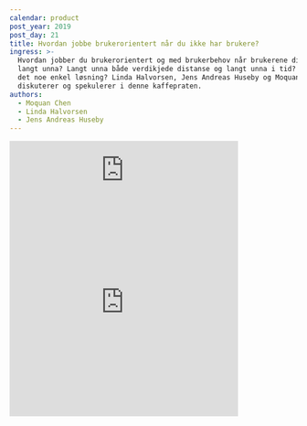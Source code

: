 ```yaml
---
calendar: product
post_year: 2019
post_day: 21
title: Hvordan jobbe brukerorientert når du ikke har brukere?
ingress: >-
  Hvordan jobber du brukerorientert og med brukerbehov når brukerene dine er
  langt unna? Langt unna både verdikjede distanse og langt unna i tid? Finnes
  det noe enkel løsning? Linda Halvorsen, Jens Andreas Huseby og Moquan Chen
  diskuterer og spekulerer i denne kaffepraten.
authors:
  - Moquan Chen
  - Linda Halvorsen
  - Jens Andreas Huseby
---
```

<iframe src="https://anchor.fm/kaffeprathosbekk/embed" height="102px" width="400px" frameborder="0" scrolling="no"></iframe>

<iframe src="https://open.spotify.com/embed/show/6z4NLXyHPga1UmSJsPK7G1" width="400" height="380" frameborder="0" allowtransparency="true" allow="encrypted-media"></iframe>
